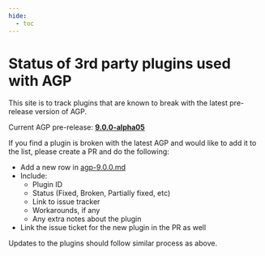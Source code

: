 ```yaml
---
hide:
  - toc
---
```

# Status of 3rd party plugins used with AGP

This site is to track plugins that are known to break with the latest pre-release version of AGP.

Current AGP pre-release: [**9.0.0-alpha05**](./agp-9.0.0.md)

If you find a plugin is broken with the latest AGP and would like to add it to the list, please create a PR and do the following:

- Add a new row in [agp-9.0.0.md](./agp-9.0.0.md)
- Include:
    - Plugin ID
    - Status (Fixed, Broken, Partially fixed, etc)
    - Link to issue tracker
    - Workarounds, if any
    - Any extra notes about the plugin
- Link the issue ticket for the new plugin in the PR as well

Updates to the plugins should follow similar process as above.
